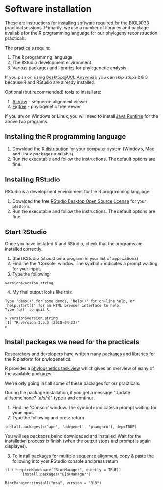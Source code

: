 # Software installation

These are instructions for installing software required for the BIOL0033 practical sessions. Primarily, we use a number of libraries and package available for the R programming language for our phylogeny reconstruction practicals.

The practicals require:

1. The R programming language
2. The RStudio development environment
3. Various packages and libraries for phylogenetic analysis

If you plan on using [Desktop@UCL Anywhere](https://www.ucl.ac.uk/isd/services/computers/remote-access/desktopucl-anywhere) you can skip steps 2 & 3 because R and RStudio are already installed.

Optional (but recommended) tools to install are:

1. [AliView](https://ormbunkar.se/aliview/) - sequence alignment viewer
2. [Figtree](http://tree.bio.ed.ac.uk/software/figtree/) - phylogenetic tree viewer

If you are on Windows or Linux, you will need to install [Java Runtime](https://www.java.com/en/download/) for the above two programs.

## Installing the R programming language

1. Download the [R distribution](https://cran.ma.imperial.ac.uk/) for your computer system (Windows, Mac and Linux packages available).
2. Run the executable and follow the instructions. The default options are fine.

## Installing RStudio

RStudio is a development environment for the R programming language.

1. Download the free [RStudio Desktop Open Source License](https://www.rstudio.com/products/rstudio/download/) for your platform.
2. Run the executable and follow the instructions. The default options are fine.

## Start RStudio

Once you have installed R and RStudio, check that the programs are installed correctly.

1. Start RStudio (should be a program in your list of applications)
2. Find the the 'Console' window. The symbol `>` indicates a prompt waiting for your input.
3. Type the following:

`version$version.string`

4. My final output looks like this:

```
Type 'demo()' for some demos, 'help()' for on-line help, or
'help.start()' for an HTML browser interface to help.
Type 'q()' to quit R.

> version$version.string
[1] "R version 3.5.0 (2018-04-23)"
>
```

## Install packages we need for the practicals

Researchers and developers have written many packages and libraries for the R platform for phylogenetics.

R provides a [phylogenetics task view](https://cran.r-project.org/web/views/Phylogenetics.html) which gives an overview of many of the available packages.

We're only going install some of these packages for our practicals.

During the package installation, if you get a message "Update all/some/none? [a/s/n]" type `a` and continue.

1. Find the 'Console' window. The symbol `>` indicates a prompt waiting for your input.
2. Type the following and press return

`install.packages(c('ape', 'adegenet', 'phangorn'), dep=TRUE)`

You will see packages being downloaded and installed. Wait for the installation process to finish (when the output stops and prompt is again displayed).

3. To install packages for multiple sequence alignment, copy & paste the following into your RStudio console and press return

```
if (!requireNamespace("BiocManager", quietly = TRUE))
        install.packages("BiocManager")

BiocManager::install("msa", version = "3.8")
```


